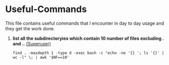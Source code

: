 # Useful-Commands
This file contains useful commands that I encounter in day to day usage and they get the work done.


1. **list all the subdirectoryies which contain 10 number of files excluding . and ..** [(Superuser)](http://superuser.com/a/617120)

    ``find . -maxdepth 1 -type d -exec bash -c "echo -ne '{} '; ls '{}' | wc -l" \; | awk '$NF==10'``
